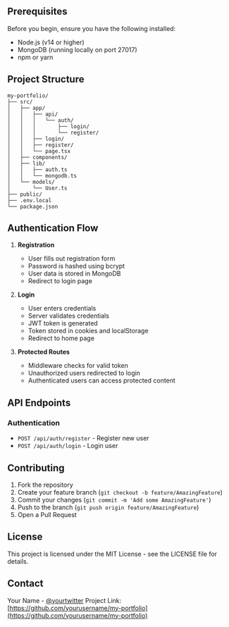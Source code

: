 




## Prerequisites

Before you begin, ensure you have the following installed:
- Node.js (v14 or higher)
- MongoDB (running locally on port 27017)
- npm or yarn






## Project Structure

```
my-portfolio/
├── src/
│   ├── app/
│   │   ├── api/
│   │   │   └── auth/
│   │   │       ├── login/
│   │   │       └── register/
│   │   ├── login/
│   │   ├── register/
│   │   └── page.tsx
│   ├── components/
│   ├── lib/
│   │   ├── auth.ts
│   │   └── mongodb.ts
│   └── models/
│       └── User.ts
├── public/
├── .env.local
└── package.json
```

## Authentication Flow

1. **Registration**
   - User fills out registration form
   - Password is hashed using bcrypt
   - User data is stored in MongoDB
   - Redirect to login page

2. **Login**
   - User enters credentials
   - Server validates credentials
   - JWT token is generated
   - Token stored in cookies and localStorage
   - Redirect to home page

3. **Protected Routes**
   - Middleware checks for valid token
   - Unauthorized users redirected to login
   - Authenticated users can access protected content

## API Endpoints

### Authentication
- `POST /api/auth/register` - Register new user
- `POST /api/auth/login` - Login user

## Contributing

1. Fork the repository
2. Create your feature branch (`git checkout -b feature/AmazingFeature`)
3. Commit your changes (`git commit -m 'Add some AmazingFeature'`)
4. Push to the branch (`git push origin feature/AmazingFeature`)
5. Open a Pull Request

## License

This project is licensed under the MIT License - see the LICENSE file for details.

## Contact

Your Name - [@yourtwitter](https://twitter.com/yourtwitter)
Project Link: [https://github.com/yourusername/my-portfolio](https://github.com/yourusername/my-portfolio)
